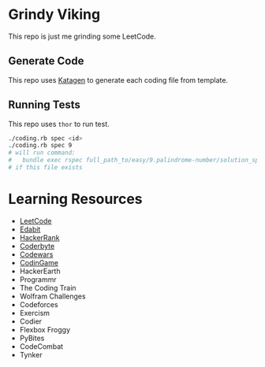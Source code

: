 # Grindy Viking

This repo is just me grinding some LeetCode.

## Generate Code

This repo uses [Katagen](https://github.com/harryuan65/Katagen) to generate each coding file from template.
## Running Tests

This repo uses `thor` to run test.

```bash
./coding.rb spec <id>
./coding.rb spec 9
# will run command: 
#   bundle exec rspec full_path_to/easy/9.palindrome-number/solution_spec.rb
# if this file exists
```


# Learning Resources

- [LeetCode](https://leetcode.com/)
- [Edabit](https://edabit.com/challenge/RugMPn3chRq32rTK9)
- [HackerRank](https://www.hackerrank.com/)
- [Coderbyte](https://coderbyte.com/)
- [Codewars](https://www.codewars.com/)
- [CodinGame](https://www.codingame.com/start)
- HackerEarth
- Programmr
- The Coding Train
- Wolfram Challenges
- Codeforces
- Exercism
- Codier
- Flexbox Froggy
- PyBites
- CodeCombat
- Tynker